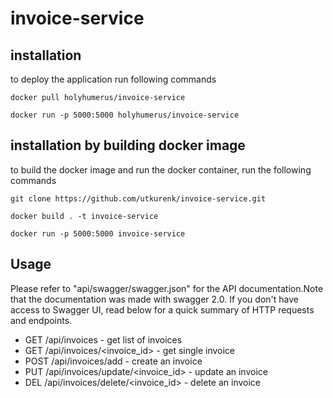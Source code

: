 # invoice-service

## installation

to deploy the application run following commands

```
docker pull holyhumerus/invoice-service

docker run -p 5000:5000 holyhumerus/invoice-service
```

## installation by building docker image

to build the docker image and run the docker container, run the following commands

```
git clone https://github.com/utkurenk/invoice-service.git

docker build . -t invoice-service

docker run -p 5000:5000 invoice-service
```

## Usage

Please refer to "api/swagger/swagger.json" for the API documentation.Note that the documentation was made with swagger 2.0. If you don't have access to Swagger UI, read below for a quick summary of HTTP requests and endpoints.

* GET /api/invoices - get list of invoices
* GET /api/invoices/<invoice_id> - get single invoice
* POST /api/invoices/add - create an invoice 
* PUT /api/invoices/update/<invoice_id> - update an invoice
* DEL /api/invoices/delete/<invoice_id> - delete an invoice

